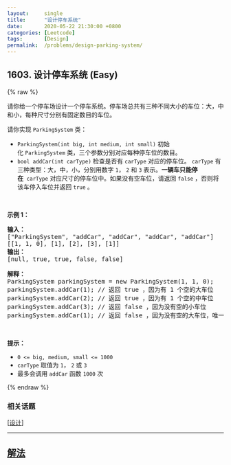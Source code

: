 ```yaml
---
layout:     single
title:      "设计停车系统"
date:       2020-05-22 21:30:00 +0800
categories: [Leetcode]
tags:       [Design]
permalink:  /problems/design-parking-system/
---
```


## 1603. 设计停车系统 (Easy)

{% raw %}

<p>请你给一个停车场设计一个停车系统。停车场总共有三种不同大小的车位：大，中和小，每种尺寸分别有固定数目的车位。</p>

<p>请你实现 <code>ParkingSystem</code> 类：</p>

<ul>
	<li><code>ParkingSystem(int big, int medium, int small)</code> 初始化 <code>ParkingSystem</code> 类，三个参数分别对应每种停车位的数目。</li>
	<li><code>bool addCar(int carType)</code> 检查是否有 <code>carType</code> 对应的停车位。 <code>carType</code> 有三种类型：大，中，小，分别用数字 <code>1</code>， <code>2</code> 和 <code>3</code> 表示。<strong>一辆车只能停在</strong> <strong> </strong><code>carType</code> 对应尺寸的停车位中。如果没有空车位，请返回 <code>false</code> ，否则将该车停入车位并返回 <code>true</code> 。</li>
</ul>

<p> </p>

<p><strong>示例 1：</strong></p>

<pre>
<strong>输入：</strong>
["ParkingSystem", "addCar", "addCar", "addCar", "addCar"]
[[1, 1, 0], [1], [2], [3], [1]]
<strong>输出：</strong>
[null, true, true, false, false]

<strong>解释：</strong>
ParkingSystem parkingSystem = new ParkingSystem(1, 1, 0);
parkingSystem.addCar(1); // 返回 true ，因为有 1 个空的大车位
parkingSystem.addCar(2); // 返回 true ，因为有 1 个空的中车位
parkingSystem.addCar(3); // 返回 false ，因为没有空的小车位
parkingSystem.addCar(1); // 返回 false ，因为没有空的大车位，唯一一个大车位已经被占据了
</pre>

<p> </p>

<p><strong>提示：</strong></p>

<ul>
	<li><code>0 <= big, medium, small <= 1000</code></li>
	<li><code>carType</code> 取值为 <code>1</code>， <code>2</code> 或 <code>3</code></li>
	<li>最多会调用 <code>addCar</code> 函数 <code>1000</code> 次</li>
</ul>

{% endraw %}

### 相关话题
  [[设计](https://github.com/openset/leetcode/tree/master/tag/design/README.md)]

---

## [解法](https://github.com/openset/leetcode/tree/master/problems/design-parking-system)
